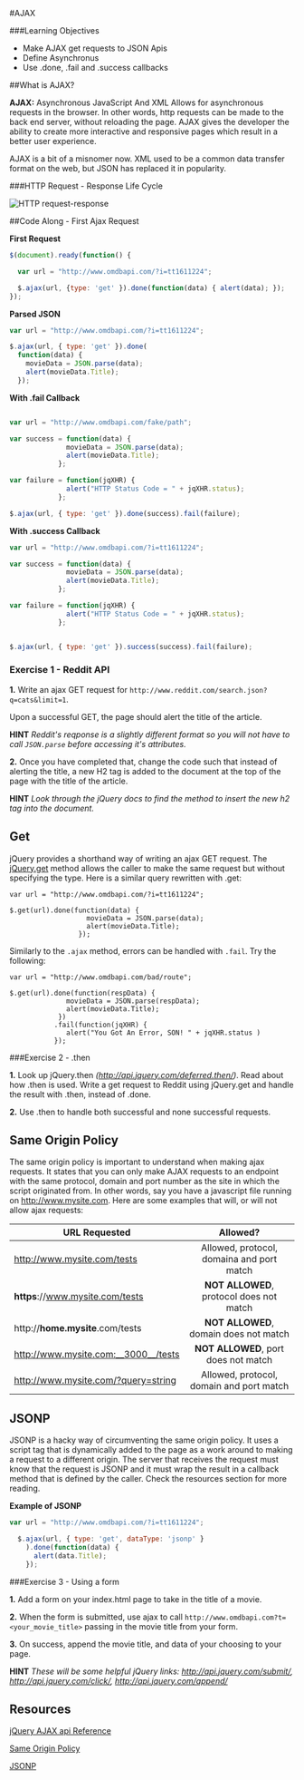 #AJAX

###Learning Objectives
- Make AJAX get requests to JSON Apis  
- Define Asynchronus  
- Use .done, .fail and .success callbacks  

##What is AJAX?  

**AJAX:** Asynchronous JavaScript And XML Allows for asynchronous requests in the browser. In other words, http requests can be made to the back end server, without reloading the page. AJAX gives the developer the ability to create more interactive and responsive pages which result in a better user experience.  

AJAX is a bit of a misnomer now. XML used to be a common data transfer format on the web, but JSON has replaced it in popularity.  

###HTTP Request - Response Life Cycle

![HTTP request-response](http://books.zkoss.org/images/8/8d/Performancemeter.png)

##Code Along - First Ajax Request

**First Request**  
```javascript
$(document).ready(function() {

  var url = "http://www.omdbapi.com/?i=tt1611224";

  $.ajax(url, {type: 'get' }).done(function(data) { alert(data); });
});
```

**Parsed JSON**  
```javascript
var url = "http://www.omdbapi.com/?i=tt1611224";

$.ajax(url, { type: 'get' }).done(
  function(data) {
    movieData = JSON.parse(data);
    alert(movieData.Title);
  });
```

**With .fail Callback**  

```javascript

var url = "http://www.omdbapi.com/fake/path";

var success = function(data) {
              movieData = JSON.parse(data);
              alert(movieData.Title);
            };

var failure = function(jqXHR) {
              alert("HTTP Status Code = " + jqXHR.status);
            };

$.ajax(url, { type: 'get' }).done(success).fail(failure);

```

**With .success Callback**  

```javascript
var url = "http://www.omdbapi.com/?i=tt1611224";

var success = function(data) {
              movieData = JSON.parse(data);
              alert(movieData.Title);
            };

var failure = function(jqXHR) {
              alert("HTTP Status Code = " + jqXHR.status);
            };


$.ajax(url, { type: 'get' }).success(success).fail(failure);
```

### Exercise 1 - Reddit API

**1.** Write an ajax GET request for `http://www.reddit.com/search.json?q=cats&limit=1`.  

Upon a successful GET, the page should alert the title of the article.  

__HINT__ *Reddit's reqponse is a slightly different format so you will not have to call `JSON.parse` before accessing it's attributes.*  

**2.** Once you have completed that, change the code such that instead of alerting the title, a new H2 tag is added to the document at the top of the page with the title of the article.  

__HINT__ *Look through the jQuery docs to find the method to insert the new h2 tag into the document.*  


## Get

jQuery provides a shorthand way of writing an ajax GET request.  The [jQuery.get](https://api.jquery.com/jQuery.get/) method allows the caller to make the same request but without specifying the type.  Here is a similar query rewritten with .get:

```
var url = "http://www.omdbapi.com/?i=tt1611224";

$.get(url).done(function(data) {
                   movieData = JSON.parse(data);
                   alert(movieData.Title);
                 });

```

Similarly to the ```.ajax``` method, errors can be handled with ```.fail```.  Try the following:

```
var url = "http://www.omdbapi.com/bad/route";

$.get(url).done(function(respData) {
              movieData = JSON.parse(respData);
              alert(movieData.Title);
            })
           .fail(function(jqXHR) {
              alert("You Got An Error, SON! " + jqXHR.status )
           });

```

###Exercise 2 - .then

**1.** Look up jQuery.then *(http://api.jquery.com/deferred.then/)*. Read about how .then is used. Write a get request to Reddit using jQuery.get and handle the result with .then, instead of .done.  

**2.** Use .then to handle both successful and none successful requests.  

## Same Origin Policy

The same origin policy is important to understand when making ajax requests.  It states that you can only make AJAX requests to an endpoint with the same protocol, domain and port number as the site in which the script originated from.  In other words, say you have a javascript file running on http://www.mysite.com.  Here are some examples that will, or will not allow ajax requests:

| URL Requested                |  Allowed?               |
| ----------------------------           | :---------------------: |
| http://www.mysite.com/tests  |Allowed, protocol, domaina and port match|
| __https__://www.mysite.com/tests | __NOT ALLOWED__, protocol does not match |
| http://__home.mysite__.com/tests    | __NOT ALLOWED__, domain does not match |
| http://www.mysite.com:__3000__/tests | __NOT ALLOWED__, port does not match |
| http://www.mysite.com/?query=string | Allowed, protocol, domain and port match |

## JSONP

JSONP is a hacky way of circumventing the same origin policy.  It uses a script tag that is dynamically added to the page as a work around to making a request to a different origin.  The server that receives the request must know that the request is JSONP and it must wrap the result in a callback method that is defined by the caller.  Check the resources section for more reading.

**Example of JSONP**

```javascript
var url = "http://www.omdbapi.com/?i=tt1611224";

  $.ajax(url, { type: 'get', dataType: 'jsonp' }
    ).done(function(data) {
      alert(data.Title);
    });
```

###Exercise 3 - Using a form

**1.** Add a form on your index.html page to take in the title of a movie.  

**2.** When the form is submitted, use ajax to call `http://www.omdbapi.com?t=<your_movie_title>` passing in the movie title from your form.  

**3.** On success, append the movie title, and data of your choosing to your page.  

__HINT__ *These will be some helpful jQuery links: http://api.jquery.com/submit/, http://api.jquery.com/click/, http://api.jquery.com/append/*  

## Resources

[jQuery AJAX api Reference](http://api.jquery.com/jQuery.ajax/)

[Same Origin Policy](http://en.wikipedia.org/wiki/Same-origin_policy)

[JSONP](http://en.wikipedia.org/wiki/JSONP)
